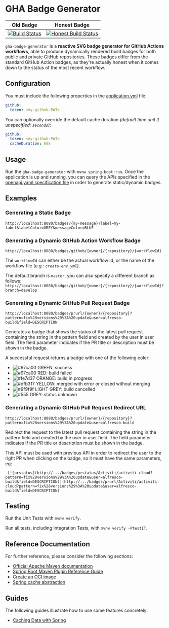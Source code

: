 # GHA Badge Generator

| Old Badge | Honest Badge |
|-----------|--------------|
| [![Build Status](https://github.com/Alfresco/alfresco-community-repo/actions/workflows/hackathon.yml/badge.svg?branch=hack/hackathon-demo)](https://github.com/Alfresco/alfresco-community-repo/actions?query=branch%3Ahack%2Fhackathon-demo) | [![Honest Build Status](https://mvdaxgtsxz.eu-west-1.awsapprunner.com/badges/github/Alfresco/alfresco-community-repo/hackathon.yml?branch=hack/hackathon-demo)](https://github.com/Alfresco/alfresco-community-repo/actions?query=branch%3Ahack%2Fhackathon-demo) |

`gha-badge-generator` is a **reactive SVG badge generator for GitHub Actions workflows**, able to produce dynamically rendered build badges for both public and private GitHub repositories.
These badges differ from the standard GitHub Action badges, as they're actually honest when it comes down to the status of the most recent workflow.

## Configuration

You must include the following properties in the [application.yml](https://github.com/AlfrescoLabs/gha-monitoring/blob/main/apps/gha-badge-generator/src/main/resources/config/application.yml) file:

```yaml
github:
  token: <my-github-PAT>
```

You can optionally override the default cache duration _(default time unit if unspecified: `seconds`)_:

```yaml
github:
  token: <my-github-PAT>
  cacheDuration: 60S
```

## Usage

Run the `gha-badge-generator` with `mvnw spring-boot:run`.
Once the application is up and running, you can query the APIs specified in the [openapi.yaml specification file](https://github.com/AlfrescoLabs/gha-monitoring/blob/main/apps/gha-badge-generator/src/main/resources/openapi/openapi.yaml) in order to generate static/dynamic badges.

## Examples

### Generating a Static Badge

`http://localhost:8080/badges/{my-message}?label=my-label&labelColor=GREY&messageColor=BLUE`

### Generating a Dynamic GitHub Action Workflow Badge

`http://localhost:8080/badges/github/{owner}/{repository}/{workflowId}`

The `workflowId` can either be the actual workflow id, or the name of the workflow file _(e.g.: `create-env.yml`)_.

The default branch is `master`, you can also specify a different branch as follows:
`http://localhost:8080/badges/github/{owner}/{repository}/{workflowId}?branch=develop`

### Generating a Dynamic GitHub Pull Request Badge

`http://localhost:8080/badges/prurl/{owner}/{repository}?pattern=fix%28versions%29%3A%20update&user=alfresco-build&field=DESCRIPTION`

Generates a badge that shows the status of the latest pull request containing the string in the pattern field and created by the user in user field. The field parameter indicates if the PR title or description must be shown in the badge.

A successful request returns a badge with one of the following color:
* ![#97ca00](https://via.placeholder.com/15/97ca00/97ca00.png) GREEN: success
* ![#97ca00](https://via.placeholder.com/15/e05d44/e05d44.png) RED: build failed
* ![#fe7d37](https://via.placeholder.com/15/fe7d37/fe7d37.png) ORANGE: build in progress
* ![#dfb317](https://via.placeholder.com/15/dfb317/dfb317.png) YELLOW: merged with error or closed without merging
* ![#9f9f9f](https://via.placeholder.com/15/9f9f9f/9f9f9f.png) LIGHT GREY: build cancelled
* ![#555](https://via.placeholder.com/15/555/555.png) GREY: status unknown

### Generating a Dynamic GitHub Pull Request Redirect URL

`http://localhost:8080/badges/prurl/{owner}/{repository}?pattern=fix%28versions%29%3A%20update&user=alfresco-build`

Redirect the request to the latest pull request containing the string in the pattern field and created by the user in user field. The field parameter indicates if the PR title or description must be shown in the badge.

This API must be used with previous API in order to redirect the user to the right PR when clicking on the badge, so it must have the same parameters, eg:

`
[![prstatus](http://.../badges/prstatus/Activiti/activiti-cloud?pattern=fix%28versions%29%3A%20update&user=alfresco-build&field=DESCRIPTION)](http://.../badges/prurl/Activiti/activiti-cloud?pattern=fix%28versions%29%3A%20update&user=alfresco-build&field=DESCRIPTION)`

## Testing

Run the Unit Tests with `mvnw verify`. 

Run all tests, including Integration Tests, with `mvnw verify -PtestIT`.

## Reference Documentation
For further reference, please consider the following sections:

* [Official Apache Maven documentation](https://maven.apache.org/guides/index.html)
* [Spring Boot Maven Plugin Reference Guide](https://docs.spring.io/spring-boot/docs/2.7.3/maven-plugin/reference/html/)
* [Create an OCI image](https://docs.spring.io/spring-boot/docs/2.7.3/maven-plugin/reference/html/#build-image)
* [Spring cache abstraction](https://docs.spring.io/spring-boot/docs/2.7.3/reference/htmlsingle/#boot-features-caching)

## Guides
The following guides illustrate how to use some features concretely:

* [Caching Data with Spring](https://spring.io/guides/gs/caching/)

